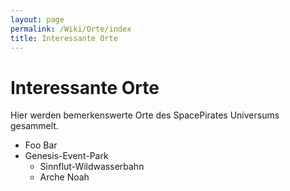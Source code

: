 ```yaml
---
layout: page
permalink: /Wiki/Orte/index
title: Interessante Orte
---
```


# Interessante Orte

Hier werden bemerkenswerte Orte des SpacePirates Universums gesammelt.

- Foo Bar
- Genesis-Event-Park
  - Sinnflut-Wildwasserbahn
  - Arche Noah

